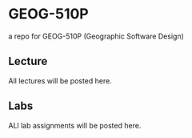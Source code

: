 # GEOG-510P
a repo for GEOG-510P (Geographic Software Design)

## Lecture
All lectures will be posted here.
## Labs
ALl lab assignments will be posted here.
